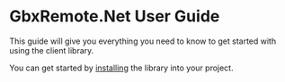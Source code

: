 # GbxRemote.Net User Guide

This guide will give you everything you need to know to get started with using the client library.

You can get started by [installing](installation.html) the library into your project.
